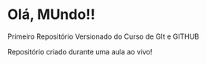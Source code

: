# Olá, MUndo!!
 Primeiro Repositório Versionado do Curso de GIt e GITHUB

Repositório criado durante uma aula ao vivo!